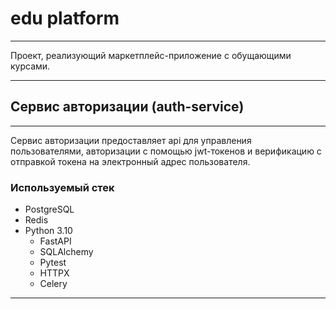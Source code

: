 # edu platform 
___
Проект, реализующий маркетплейс-приложение с обущающими курсами.
___
## Сервис авторизации (auth-service) 
___
Сервис авторизации предоставляет api для управления пользователями, 
авторизации с помощью jwt-токенов и верификацию с отправкой токена на электронный адрес пользователя.

### Используемый стек
- PostgreSQL
- Redis
- Python 3.10
  - FastAPI
  - SQLAlchemy
  - Pytest
  - HTTPX
  - Celery

___




